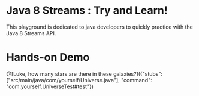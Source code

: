 # Java 8 Streams : Try and Learn!

This playground is dedicated to java developers to quickly practice with the Java 8 Streams API.

# Hands-on Demo

@[Luke, how many stars are there in these galaxies?]({"stubs": ["src/main/java/com/yourself/Universe.java"], "command": "com.yourself.UniverseTest#test"})

